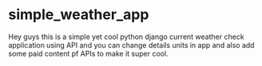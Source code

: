 # simple_weather_app
Hey guys this is a simple yet cool python django current weather check application using API and you can change details units in app and also add some paid content pf APIs to make it super cool.
